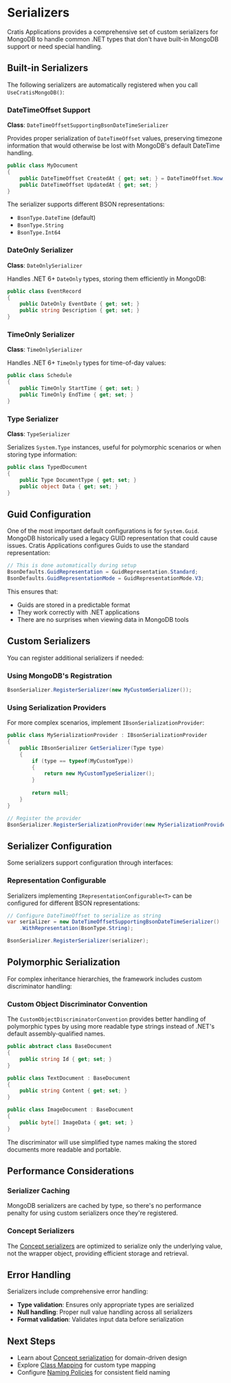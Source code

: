 # Serializers

Cratis Applications provides a comprehensive set of custom serializers for MongoDB to handle common .NET types that don't have built-in MongoDB support or need special handling.

## Built-in Serializers

The following serializers are automatically registered when you call `UseCratisMongoDB()`:

### DateTimeOffset Support

**Class**: `DateTimeOffsetSupportingBsonDateTimeSerializer`

Provides proper serialization of `DateTimeOffset` values, preserving timezone information that would otherwise be lost with MongoDB's default DateTime handling.

```csharp
public class MyDocument
{
    public DateTimeOffset CreatedAt { get; set; } = DateTimeOffset.Now;
    public DateTimeOffset UpdatedAt { get; set; }
}
```

The serializer supports different BSON representations:

- `BsonType.DateTime` (default)
- `BsonType.String`
- `BsonType.Int64`

### DateOnly Serializer

**Class**: `DateOnlySerializer`

Handles .NET 6+ `DateOnly` types, storing them efficiently in MongoDB:

```csharp
public class EventRecord
{
    public DateOnly EventDate { get; set; }
    public string Description { get; set; }
}
```

### TimeOnly Serializer

**Class**: `TimeOnlySerializer`

Handles .NET 6+ `TimeOnly` types for time-of-day values:

```csharp
public class Schedule
{
    public TimeOnly StartTime { get; set; }
    public TimeOnly EndTime { get; set; }
}
```

### Type Serializer

**Class**: `TypeSerializer`

Serializes `System.Type` instances, useful for polymorphic scenarios or when storing type information:

```csharp
public class TypedDocument
{
    public Type DocumentType { get; set; }
    public object Data { get; set; }
}
```

## Guid Configuration

One of the most important default configurations is for `System.Guid`. MongoDB historically used a legacy GUID representation that could cause issues. Cratis Applications configures Guids to use the standard representation:

```csharp
// This is done automatically during setup
BsonDefaults.GuidRepresentation = GuidRepresentation.Standard;
BsonDefaults.GuidRepresentationMode = GuidRepresentationMode.V3;
```

This ensures that:

- Guids are stored in a predictable format
- They work correctly with .NET applications
- There are no surprises when viewing data in MongoDB tools

## Custom Serializers

You can register additional serializers if needed:

### Using MongoDB's Registration

```csharp
BsonSerializer.RegisterSerializer(new MyCustomSerializer());
```

### Using Serialization Providers

For more complex scenarios, implement `IBsonSerializationProvider`:

```csharp
public class MySerializationProvider : IBsonSerializationProvider
{
    public IBsonSerializer GetSerializer(Type type)
    {
        if (type == typeof(MyCustomType))
        {
            return new MyCustomTypeSerializer();
        }
        
        return null;
    }
}

// Register the provider
BsonSerializer.RegisterSerializationProvider(new MySerializationProvider());
```

## Serializer Configuration

Some serializers support configuration through interfaces:

### Representation Configurable

Serializers implementing `IRepresentationConfigurable<T>` can be configured for different BSON representations:

```csharp
// Configure DateTimeOffset to serialize as string
var serializer = new DateTimeOffsetSupportingBsonDateTimeSerializer()
    .WithRepresentation(BsonType.String);

BsonSerializer.RegisterSerializer(serializer);
```

## Polymorphic Serialization

For complex inheritance hierarchies, the framework includes custom discriminator handling:

### Custom Object Discriminator Convention

The `CustomObjectDiscriminatorConvention` provides better handling of polymorphic types by using more readable type strings instead of .NET's default assembly-qualified names.

```csharp
public abstract class BaseDocument
{
    public string Id { get; set; }
}

public class TextDocument : BaseDocument
{
    public string Content { get; set; }
}

public class ImageDocument : BaseDocument
{
    public byte[] ImageData { get; set; }
}
```

The discriminator will use simplified type names making the stored documents more readable and portable.

## Performance Considerations

### Serializer Caching

MongoDB serializers are cached by type, so there's no performance penalty for using custom serializers once they're registered.

### Concept Serializers

The [Concept serializers](concepts.md) are optimized to serialize only the underlying value, not the wrapper object, providing efficient storage and retrieval.

## Error Handling

Serializers include comprehensive error handling:

- **Type validation**: Ensures only appropriate types are serialized
- **Null handling**: Proper null value handling across all serializers
- **Format validation**: Validates input data before serialization

## Next Steps

- Learn about [Concept serialization](concepts.md) for domain-driven design
- Explore [Class Mapping](class-mapping.md) for custom type mapping
- Configure [Naming Policies](naming-policies.md) for consistent field naming

